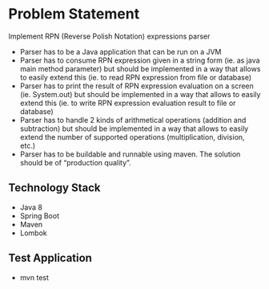 <h1>Problem Statement</h1>

Implement RPN (Reverse Polish Notation) expressions parser

 - Parser has to be a Java application that can be run on a JVM
 - Parser has to consume RPN expression given in a string form (ie. as java main method parameter) but should be implemented in a way that allows to easily extend this (ie. to read RPN expression from file or database)
 - Parser has to print the result of RPN expression evaluation on a screen (ie. System.out) but should be implemented in a way that allows to easily extend this (ie. to write RPN expression evaluation result to file or database)
 - Parser has to handle 2 kinds of arithmetical operations (addition and subtraction) but should be implemented in a way that allows to easily extend the number of supported operations (multiplication, division, etc.)
 - Parser has to be buildable and runnable using maven. The solution should be of “production quality”.

<h2>Technology Stack</h2>
 
 - Java 8
 - Spring Boot
 - Maven 
 - Lombok

<h2>Test Application</h2>

 - mvn test